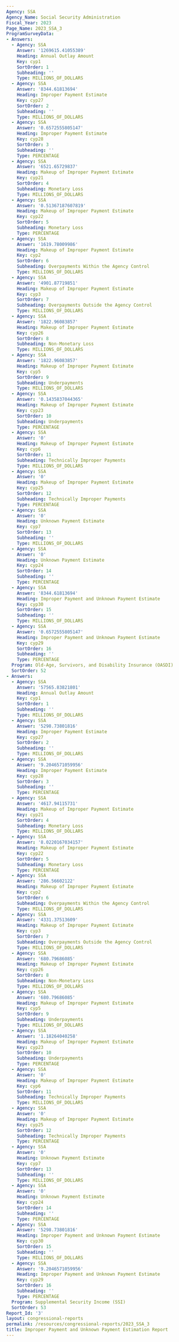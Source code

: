 ```yaml
---
Agency: SSA
Agency_Name: Social Security Administration
Fiscal_Year: 2023
Page_Name: 2023_SSA_3
ProgramSurveyData:
- Answers:
  - Agency: SSA
    Answer: '1269615.41055389'
    Heading: Annual Outlay Amount
    Key: cyp1
    SortOrder: 1
    Subheading: ''
    Type: MILLIONS_OF_DOLLARS
  - Agency: SSA
    Answer: '8344.61813694'
    Heading: Improper Payment Estimate
    Key: cyp27
    SortOrder: 2
    Subheading: ''
    Type: MILLIONS_OF_DOLLARS
  - Agency: SSA
    Answer: '0.6572555805147'
    Heading: Improper Payment Estimate
    Key: cyp28
    SortOrder: 3
    Subheading: ''
    Type: PERCENTAGE
  - Agency: SSA
    Answer: '6521.65729837'
    Heading: Makeup of Improper Payment Estimate
    Key: cyp21
    SortOrder: 4
    Subheading: Monetary Loss
    Type: MILLIONS_OF_DOLLARS
  - Agency: SSA
    Answer: '0.51367187607819'
    Heading: Makeup of Improper Payment Estimate
    Key: cyp22
    SortOrder: 5
    Subheading: Monetary Loss
    Type: PERCENTAGE
  - Agency: SSA
    Answer: '1619.78009986'
    Heading: Makeup of Improper Payment Estimate
    Key: cyp2
    SortOrder: 6
    Subheading: Overpayments Within the Agency Control
    Type: MILLIONS_OF_DOLLARS
  - Agency: SSA
    Answer: '4901.87719851'
    Heading: Makeup of Improper Payment Estimate
    Key: cyp3
    SortOrder: 7
    Subheading: Overpayments Outside the Agency Control
    Type: MILLIONS_OF_DOLLARS
  - Agency: SSA
    Answer: '1822.96083857'
    Heading: Makeup of Improper Payment Estimate
    Key: cyp26
    SortOrder: 8
    Subheading: Non-Monetary Loss
    Type: MILLIONS_OF_DOLLARS
  - Agency: SSA
    Answer: '1822.96083857'
    Heading: Makeup of Improper Payment Estimate
    Key: cyp5
    SortOrder: 9
    Subheading: Underpayments
    Type: MILLIONS_OF_DOLLARS
  - Agency: SSA
    Answer: '0.1435837044365'
    Heading: Makeup of Improper Payment Estimate
    Key: cyp23
    SortOrder: 10
    Subheading: Underpayments
    Type: PERCENTAGE
  - Agency: SSA
    Answer: '0'
    Heading: Makeup of Improper Payment Estimate
    Key: cyp6
    SortOrder: 11
    Subheading: Technically Improper Payments
    Type: MILLIONS_OF_DOLLARS
  - Agency: SSA
    Answer: '0'
    Heading: Makeup of Improper Payment Estimate
    Key: cyp25
    SortOrder: 12
    Subheading: Technically Improper Payments
    Type: PERCENTAGE
  - Agency: SSA
    Answer: '0'
    Heading: Unknown Payment Estimate
    Key: cyp7
    SortOrder: 13
    Subheading: ''
    Type: MILLIONS_OF_DOLLARS
  - Agency: SSA
    Answer: '0'
    Heading: Unknown Payment Estimate
    Key: cyp24
    SortOrder: 14
    Subheading: ''
    Type: PERCENTAGE
  - Agency: SSA
    Answer: '8344.61813694'
    Heading: Improper Payment and Unknown Payment Estimate
    Key: cyp30
    SortOrder: 15
    Subheading: ''
    Type: MILLIONS_OF_DOLLARS
  - Agency: SSA
    Answer: '0.6572555805147'
    Heading: Improper Payment and Unknown Payment Estimate
    Key: cyp29
    SortOrder: 16
    Subheading: ''
    Type: PERCENTAGE
  Program: Old-Age, Survivors, and Disability Insurance (OASDI)
  SortOrder: 52
- Answers:
  - Agency: SSA
    Answer: '57565.83821801'
    Heading: Annual Outlay Amount
    Key: cyp1
    SortOrder: 1
    Subheading: ''
    Type: MILLIONS_OF_DOLLARS
  - Agency: SSA
    Answer: '5298.73801816'
    Heading: Improper Payment Estimate
    Key: cyp27
    SortOrder: 2
    Subheading: ''
    Type: MILLIONS_OF_DOLLARS
  - Agency: SSA
    Answer: '9.2046571059956'
    Heading: Improper Payment Estimate
    Key: cyp28
    SortOrder: 3
    Subheading: ''
    Type: PERCENTAGE
  - Agency: SSA
    Answer: '4617.94115731'
    Heading: Makeup of Improper Payment Estimate
    Key: cyp21
    SortOrder: 4
    Subheading: Monetary Loss
    Type: MILLIONS_OF_DOLLARS
  - Agency: SSA
    Answer: '8.0220167034157'
    Heading: Makeup of Improper Payment Estimate
    Key: cyp22
    SortOrder: 5
    Subheading: Monetary Loss
    Type: PERCENTAGE
  - Agency: SSA
    Answer: '286.56602122'
    Heading: Makeup of Improper Payment Estimate
    Key: cyp2
    SortOrder: 6
    Subheading: Overpayments Within the Agency Control
    Type: MILLIONS_OF_DOLLARS
  - Agency: SSA
    Answer: '4331.37513609'
    Heading: Makeup of Improper Payment Estimate
    Key: cyp3
    SortOrder: 7
    Subheading: Overpayments Outside the Agency Control
    Type: MILLIONS_OF_DOLLARS
  - Agency: SSA
    Answer: '680.79686085'
    Heading: Makeup of Improper Payment Estimate
    Key: cyp26
    SortOrder: 8
    Subheading: Non-Monetary Loss
    Type: MILLIONS_OF_DOLLARS
  - Agency: SSA
    Answer: '680.79686085'
    Heading: Makeup of Improper Payment Estimate
    Key: cyp5
    SortOrder: 9
    Subheading: Underpayments
    Type: MILLIONS_OF_DOLLARS
  - Agency: SSA
    Answer: '1.18264040258'
    Heading: Makeup of Improper Payment Estimate
    Key: cyp23
    SortOrder: 10
    Subheading: Underpayments
    Type: PERCENTAGE
  - Agency: SSA
    Answer: '0'
    Heading: Makeup of Improper Payment Estimate
    Key: cyp6
    SortOrder: 11
    Subheading: Technically Improper Payments
    Type: MILLIONS_OF_DOLLARS
  - Agency: SSA
    Answer: '0'
    Heading: Makeup of Improper Payment Estimate
    Key: cyp25
    SortOrder: 12
    Subheading: Technically Improper Payments
    Type: PERCENTAGE
  - Agency: SSA
    Answer: '0'
    Heading: Unknown Payment Estimate
    Key: cyp7
    SortOrder: 13
    Subheading: ''
    Type: MILLIONS_OF_DOLLARS
  - Agency: SSA
    Answer: '0'
    Heading: Unknown Payment Estimate
    Key: cyp24
    SortOrder: 14
    Subheading: ''
    Type: PERCENTAGE
  - Agency: SSA
    Answer: '5298.73801816'
    Heading: Improper Payment and Unknown Payment Estimate
    Key: cyp30
    SortOrder: 15
    Subheading: ''
    Type: MILLIONS_OF_DOLLARS
  - Agency: SSA
    Answer: '9.2046571059956'
    Heading: Improper Payment and Unknown Payment Estimate
    Key: cyp29
    SortOrder: 16
    Subheading: ''
    Type: PERCENTAGE
  Program: Supplemental Security Income (SSI)
  SortOrder: 53
Report_Id: '3'
layout: congressional-reports
permalink: /resources/congressional-reports/2023_SSA_3
title: Improper Payment and Unknown Payment Estimation Report
---
```


